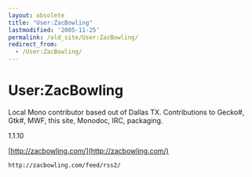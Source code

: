 ```yaml
---
layout: obsolete
title: "User:ZacBowling"
lastmodified: '2005-11-25'
permalink: /old_site/User:ZacBowling/
redirect_from:
  - /User:ZacBowling/
---
```


User:ZacBowling
===============

Local Mono contributor based out of Dallas TX. Contributions to Gecko\#, Gtk\#, MWF, this site, Monodoc, IRC, packaging.

1.1.10

[http://zacbowling.com/](http://zacbowling.com/)

``` rss
http://zacbowling.com/feed/rss2/
```

